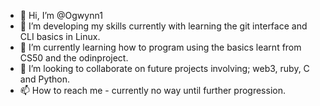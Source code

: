 - 👋 Hi, I’m @Ogwynn1
- 👀 I’m developing my skills currently with learning the git interface and CLI basics in Linux.
- 🌱 I’m currently learning how to program using the basics learnt from CS50 and the odinproject.
- 💞️ I’m looking to collaborate on future projects involving; web3, ruby, C and Python.
- 📫 How to reach me - currently no way until further progression.

<!---
Ogwynn1/Ogwynn1 is a ✨ special ✨ repository because its `README.md` (this file) appears on your GitHub profile.
You can click the Preview link to take a look at your changes.
--->
